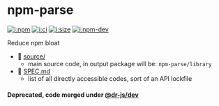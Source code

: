 # npm-parse

[![i:npm]][l:npm]
[![i:ci]][l:ci]
[![i:size]][l:size]
[![i:npm-dev]][l:npm]

Reduce npm bloat

[i:npm]: https://img.shields.io/npm/v/npm-parse?colorB=blue
[i:npm-dev]: https://img.shields.io/npm/v/npm-parse/dev
[l:npm]: https://npm.im/npm-parse
[i:ci]: https://img.shields.io/github/workflow/status/dr-js/npm-parse/ci-test
[l:ci]: https://github.com/dr-js/npm-parse/actions?query=workflow:ci-test
[i:size]: https://packagephobia.now.sh/badge?p=npm-parse
[l:size]: https://packagephobia.now.sh/result?p=npm-parse

[//]: # (NON_PACKAGE_CONTENT)

- 📁 [source/](source/)
  - main source code, in output package will be: `npm-parse/library`
- 📄 [SPEC.md](SPEC.md)
  - list of all directly accessible codes, sort of an API lockfile

#### Deprecated, code merged under [@dr-js/dev](https://github.com/dr-js/dr-dev/tree/master/source/node/npm)
